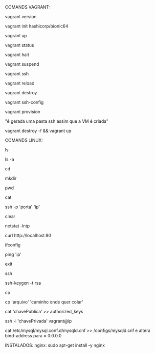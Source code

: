 COMANDS VAGRANT:

vagrant version

vagrant init hashicorp/bionic64

vagrant up

vagrant status

vagrant halt

vagrant suspend

vagrant ssh

vagrant reload

vagrant destroy

vagrant ssh-config

vagrant provision

"é gerada uma pasta ssh assim que a VM é criada"

vagrant destroy -f && vagrant up

COMANDS LINUX:

ls

ls -a

cd

mkdir

pwd

cat

ssh -p 'porta' 'ip'

clear

netstat -lntp

curl http://localhost:80

ifconfig

ping 'ip'

exit

ssh

ssh-keygen -t rsa

cp

cp 'arquivo' 'caminho onde quer colar'

cat 'chavePublica' >> authorized_keys

ssh -i 'chavePrivada' vagrant@ip

<!-- joga o arquivo do mysql pro nosso SO -->

cat /etc/mysql/mysql.conf.d/mysqld.cnf >> /configs/mysqld.cnf
e altera bind-address para = 0.0.0.0

INSTALADOS:
nginx: sudo apt-get install -y nginx
